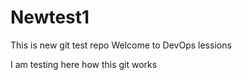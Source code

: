 # Newtest1

<html>
  <head>This is new git test repo</head>
  <body>
    Welcome to DevOps lessions 
  </body>
 </html>
  
  
I am testing here how this git works 
